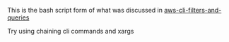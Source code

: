 This is the bash script form of what was discussed in [aws-cli-filters-and-queries](aws-practicals/aws-cli/filters-and-queries/Readme.md)

Try using chaining cli commands and xargs